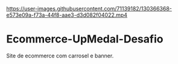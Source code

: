 

https://user-images.githubusercontent.com/71139182/130366368-e573e09a-f73a-44f8-aae3-d3d082f04022.mp4

# Ecommerce-UpMedal-Desafio
Site de ecommerce com carrosel e banner.
